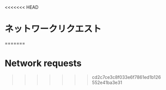 
<<<<<<< HEAD
# ネットワークリクエスト
=======
# Network requests
>>>>>>> cd2c7ce3c8f033e6f7861ed1b126552e41ba3e31
